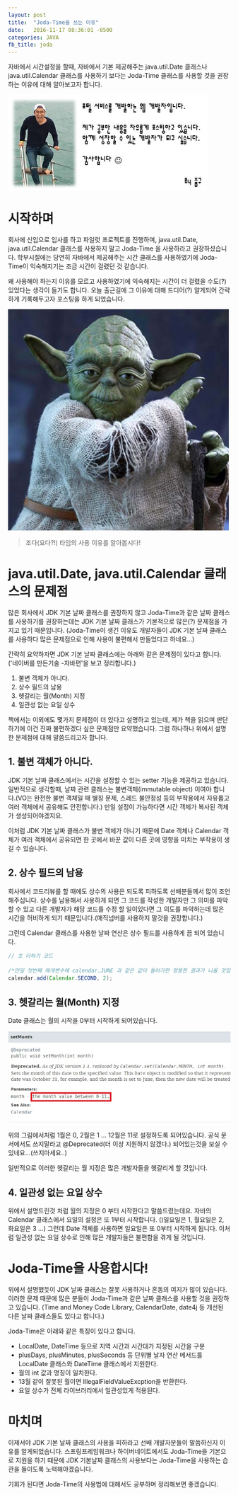 ```yaml
---
layout: post
title:  "Joda-Time을 쓰는 이유"
date:   2016-11-17 08:36:01 -0500
categories: JAVA
fb_title: joda
---
```

자바에서 시간설정을 할때, 자바에서 기본 제공해주는 java.util.Date 클래스나 java.util.Calendar 클래스를 사용하기 보다는 Joda-Time 클래스를 사용할 것을 권장하는 이유에 대해 알아보고자 합니다.

![zumgu_profie](/images/zumgu_profie.jpg)

# 시작하며

회사에 신입으로 입사를 하고 파일럿 프로젝트를 진행하며, java.util.Date, java.util.Calendar 클래스를 사용하지 말고 Joda-Time 을 사용하라고 권장하셨습니다. 학부시절에는 당연히 자바에서 제공해주는 시간 클래스를 사용하였기에 Joda-Time이 익숙해지기는 조금 시간이 걸렸던 것 같습니다.

왜 사용해야 하는지 이유를 모르고 사용하였기에 익숙해지는 시간이 더 걸렸을 수도(?) 있었다는 생각이 들기도 합니다. 오늘 출근길에 그 이유에 대해 드디어(?) 알게되어 간략하게 기록해두고자 포스팅을 하게 되었습니다.

![yoda](/images/yoda.jpg)

> 조다(요다?!) 타임의 사용 이유를 알아봅시다!

# java.util.Date, java.util.Calendar 클래스의 문제점

많은 회사에서 JDK 기본 날짜 클래스를 권장하지 않고 Joda-Time과 같은 날짜 클래스를 사용하기를 권장하는데는 JDK 기본 날짜 클래스가 기본적으로 많은(?) 문제점을 가지고 있기 때문입니다. (Joda-Time이 생긴 이유도 개발자들이 JDK 기본 날짜 클래스를 사용하다 많은 문제점으로 인해 사용이 불편해서 만들었다고 하네요...)

간략히 요약하자면 JDK 기본 날짜 클래스에는 아래와 같은 문제점이 있다고 합니다. ('네이버를 만든기술 -자바편'을 보고 정리합니다.)

1. 불변 객체가 아니다.
2. 상수 필드의 남용
3. 헷갈리는 월(Month) 지정
4. 일관성 없는 요일 상수

책에서는 이외에도 몇가지 문제점이 더 있다고 설명하고 있는데, 제가 책을 읽으며 판단하기에 이건 진짜 불편하겠다 싶은 문제점만 요약했습니다. 그럼 하나하나 위에서 설명한 문제점에 대해 말씀드리고자 합니다.

## 1. 불변 객체가 아니다.

JDK 기본 날짜 클래스에서는 시간을 설정할 수 있는 setter 기능을 제공하고 있습니다.
일반적으로 생각할때, 날짜 관련 클래스는 불변객체(immutable object) 이여야 합니다.(VO는 완전한 불변 객체일 때 별칭 문제, 스레드 불안정성 등의 부작용에서 자유롭고 여러 객체에서 공유해도 안전합니다.) 만일 설정이 가능하다면 시간 객체가 복사된 객체가 생성되어야겠지요.

이처럼 JDK 기본 날짜 클래스가 불변 객체가 아니기 때문에 Date 객체나 Calendar 객체가 여러 객체에서 공유되면 한 곳에서 바꾼 값이 다른 곳에 영향을 미치는 부작용이 생길 수 있습니다.

## 2. 상수 필드의 남용

회사에서 코드리뷰를 할 때에도 상수의 사용은 되도록 피하도록 선배분들께서 많이 조언해주십니다.
상수를 남용해서 사용하게 되면 그 코드를 작성한 개발자만 그 의미를 파악할 수 있고 다른 개발자가 해당 코드를 수정 할 일이있다면 그 의도를 파악하는데 많은 시간을 허비하게 되기 때문입니다.(매직넘버를 사용하지 말것을 권장합니다.)

그런데 Calendar 클래스를 사용한 날짜 연산은 상수 필드를 사용하게 끔 되어 있습니다.

``` java
// 초 더하기 코드

/*만일 첫번째 매게변수에 calendar.JUNE 과 같은 값이 들어가면 엉뚱한 결과가 나올 것입니다. */
calendar.add(Calendar.SECOND, 2);

```

## 3. 헷갈리는 월(Month) 지정

Date 클래스는 월의 시작을 0부터 시작하게 되어있습니다.

![yoda](/images/date_month.jpg)

위의 그림에서처럼 1월은 0, 2월은 1 ... 12월은 11로 설정하도록 되어있습니다.
공식 문서에서도 쓰지말라고 @Deprecated(더 이상 지원하지 않겠다.) 되어있는것을 보실 수 있네요...(쓰지마세요..)

일반적으로 이러한 헷갈리는 월 지정은 많은 개발자들을 헷갈리게 할 것입니다.


## 4. 일관성 없는 요일 상수

위에서 설명드린것 처럼 월의 지정은 0 부터 시작한다고 말씀드렸는데요. 자바의 Calendar 클래스에서 요일의 설정은 또 1부터 시작합니다. ()일요일은 1, 월요일은 2, 화요일은 3 ...)
그런데 Date 객체를 사용하면 일요일은 또 0부터 시작하게 됩니다. 이처럼 일관성 없는 요일 상수로 인해 많은 개발자들은 불편함을 겪게 될 것입니다.


# Joda-Time을 사용합시다!

위에서 설명했듯이 JDK 날짜 클래스는 잘못 사용하거나 혼동의 여지가 많이 있습니다.
이러한 문제 때문에 많은 분들이 Joda-Time과 같은 날짜 클래스를 사용할 것을 권장하고 있습니다.
(Time and Money Code Library, CalendarDate, date4j 등 개선된 다른 날짜 클래스들도 있다고 합니다.)

Joda-Time은 아래와 같은 특징이 있다고 합니다.

- LocalDate, DateTime 등으로 지역 시간과 시간대가 지정된 시간을 구분
- plusDays, plusMinutes, plusSeconds 등 단위별 날자 연산 메서드를 LocalDate 클래스와 DateTime 클래스에서 지원한다.
- 월의 int 값과 명칭이 일치한다.
- 13월 같이 잘못된 월이면 IllegalFieldValueExcption을 반환한다.
- 요일 상수가 전체 라이브러리에서 일관성있게 적용된다.

# 마치며

이제서야 JDK 기본 날짜 클래스의 사용을 피하라고 선배 개발자분들이 말씀하신지 이유를 알게되었습니다. 스프링프레임워크나 하이버네이트에서도 Joda-Time을 기본으로 지원을 하기 때문에 JDK 기본날짜 클래스의 사용보다는 Joda-Time을 사용하는 습관을 들이도록 노력해야겠습니다.

기회가 된다면 Joda-Time의 사용법에 대해서도 공부하며 정리해보면 좋겠습니다.
